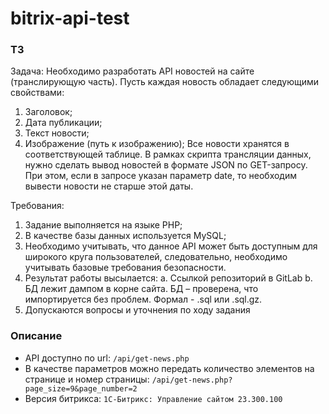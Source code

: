 # bitrix-api-test

### ТЗ 

Задача:
Необходимо разработать API новостей на сайте (транслирующую часть). Пусть каждая новость обладает следующими свойствами:
1)  Заголовок;
2)  Дата публикации;
3)  Текст новости;
4)  Изображение (путь к изображению);
Все новости хранятся в соответствующей таблице. 
В рамках скрипта трансляции данных, нужно сделать вывод новостей в формате JSON по GET-запросу.
При этом, если в запросе указан параметр date, то необходим вывести новости не старше этой даты.

Требования:
1)  Задание выполняется на языке PHP;
2)  В качестве базы данных используется MySQL;
3)  Необходимо учитывать, что данное API может быть доступным для широкого круга пользователей, следовательно, необходимо учитывать базовые требования безопасности.
4)  Результат работы высылается:
a.  Ссылкой репозиторий в GitLab
b.  БД лежит дампом в корне сайта. БД – проверена, что импортируется без проблем. Формал - .sql или .sql.gz.
5)  Допускаются вопросы и уточнения по ходу задания

### Описание 
- API доступно по url: `/api/get-news.php`
- В качестве параметров можно передать количество элементов на странице и номер страницы: `/api/get-news.php?page_size=9&page_number=2`
- Версия битрикса: `1С-Битрикс: Управление сайтом 23.300.100`
